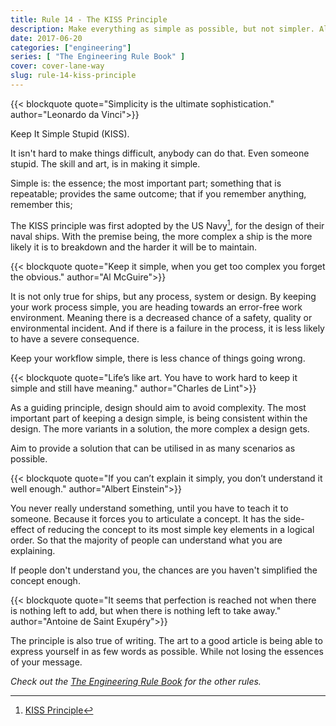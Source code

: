 ```yaml
---
title: Rule 14 - The KISS Principle
description: Make everything as simple as possible, but not simpler. Albert Einstein
date: 2017-06-20
categories: ["engineering"]
series: [ "The Engineering Rule Book" ]
cover: cover-lane-way
slug: rule-14-kiss-principle
---
```


{{< blockquote quote="Simplicity is the ultimate sophistication." author="Leonardo da Vinci">}}

Keep It Simple Stupid (KISS).

It isn't hard to make things difficult, anybody can do that. Even someone stupid. The skill and art, is in making it simple. 

Simple is: the essence; the most important part; something that is repeatable; provides the same outcome; that if you remember anything, remember this;

The KISS principle was first adopted by the US Navy[^navy], for the design of their naval ships. With the premise being, the more complex a ship is the more likely it is to breakdown and the harder it will be to maintain. 

{{< blockquote quote="Keep it simple, when you get too complex you forget the obvious." author="Al McGuire">}}

It is not only true for ships, but any process, system or design. By keeping your work process simple, you are heading towards an error-free work environment. Meaning there is a decreased chance of a safety, quality or environmental incident. And if there is a failure in the process, it is less likely to have a severe consequence.

Keep your workflow simple, there is less chance of things going wrong.

{{< blockquote quote="Life’s like art. You have to work hard to keep it simple and still have meaning." author="Charles de Lint">}}

As a guiding principle, design should aim to avoid complexity. The most important part of keeping a design simple, is being consistent within the design. The more variants in a solution, the more complex a design gets.

Aim to provide a solution that can be utilised in as many scenarios as possible.

{{< blockquote quote="If you can’t explain it simply, you don’t understand it well enough." author="Albert Einstein">}}

You never really understand something, until you have to teach it to someone. Because it forces you to articulate a concept. It has the side-effect of reducing the concept to its most simple key elements in a logical order. So that the majority of people can understand what you are explaining.

If people don't understand you, the chances are you haven't simplified the concept enough.

{{< blockquote quote="It seems that perfection is reached not when there is nothing left to add, but when there is nothing left to take away." author="Antoine de Saint Exupéry">}}

The principle is also true of writing. The art to a good article is being able to express yourself in as few words as possible. While not losing the essences of your message.

_Check out the [The Engineering Rule Book](/series/the-engineering-rule-book) for the other rules._

[^navy]: [KISS Principle](https://en.wikipedia.org/wiki/KISS_principle)
